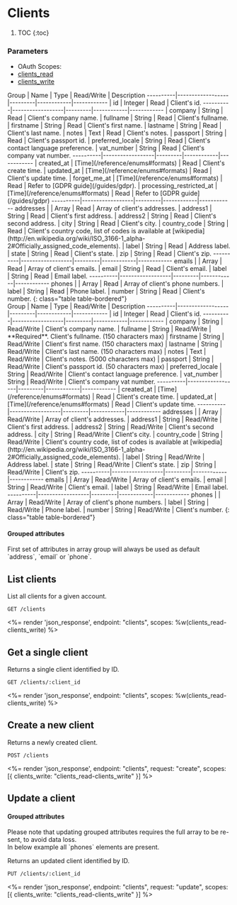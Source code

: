# Clients

1. TOC
{:toc}

### Parameters
<ul class="nav nav-pills" role="tablist">
  <li class="disabled"><a>OAuth Scopes:</a></li>
  <li class="active"><a href="#clients_read" role="tab" data-toggle="pill">clients_read</a></li>
  <li><a href="#clients_write" role="tab" data-toggle="pill">clients_write</a></li>
</ul>
<div class="tab-content" markdown="1">
  <div class="tab-pane active" id="clients_read" markdown="1">
Group     | Name             | Type    | Read/Write | Description
----------|------------------|---------|------------|------------
          | id               | Integer | Read       | Client's id.
----------|------------------|---------|------------|------------
          | company          | String  | Read       | Client's company name.
          | fullname         | String  | Read       | Client's fullname.
          | firstname        | String  | Read       | Client's first name.
          | lastname         | String  | Read       | Client's last name.
          | notes            | Text    | Read       | Client's notes.
          | passport         | String  | Read       | Client's passport id.
          | preferred_locale | String  | Read       | Client's contact language preference.
          | vat_number       | String  | Read       | Client's company vat number.
----------|------------------|---------|------------|------------
          | created_at               | [Time](/reference/enums#formats) | Read       | Client's create time.
          | updated_at               | [Time](/reference/enums#formats) | Read       | Client's update time.
          | forget_me_at             | [Time](/reference/enums#formats) | Read       | Refer to [GDPR guide](/guides/gdpr).
          | processing_restricted_at | [Time](/reference/enums#formats) | Read       | Refer to [GDPR guide](/guides/gdpr)
----------|------------------|---------|------------|------------
addresses |                  | Array   | Read       | Array of client's addresses.
          | address1         | String  | Read       | Client's first address.
          | address2         | String  | Read       | Client's second address.
          | city             | String  | Read       | Client's city.
          | country_code     | String  | Read       | Client's country code, list of codes is available at [wikipedia](http://en.wikipedia.org/wiki/ISO_3166-1_alpha-2#Officially_assigned_code_elements).
          | label            | String  | Read       | Address label.
          | state            | String  | Read       | Client's state.
          | zip              | String  | Read       | Client's zip.
----------|------------------|---------|------------|------------
emails    |                  | Array   | Read       | Array of client's emails.
          | email            | String  | Read       | Client's email.
          | label            | String  | Read       | Email label.
----------|------------------|---------|------------|------------
phones    |                  | Array   | Read       | Array of client's phone numbers.
          | label            | String  | Read       | Phone label.
          | number           | String  | Read       | Client's number.
{: class="table table-bordered"}
  </div>
  <div class="tab-pane" id="clients_write" markdown="1">
Group     | Name             | Type    | Read/Write | Description
----------|------------------|---------|------------|------------
          | id               | Integer | Read       | Client's id.
----------|------------------|---------|------------|------------
          | company          | String  | Read/Write | Client's company name.
          | fullname         | String  | Read/Write | **Required**. Client's fullname. (150 characters max)
          | firstname        | String  | Read/Write | Client's first name. (150 characters max)
          | lastname         | String  | Read/Write | Client's last name. (150 characters max)
          | notes            | Text    | Read/Write | Client's notes. (5000 characters max)
          | passport         | String  | Read/Write | Client's passport id. (50 characters max)
          | preferred_locale | String  | Read/Write | Client's contact language preference.
          | vat_number       | String  | Read/Write | Client's company vat number.
----------|------------------|---------|------------|------------
          | created_at       | [Time](/reference/enums#formats) | Read       | Client's create time.
          | updated_at       | [Time](/reference/enums#formats) | Read       | Client's update time.
----------|------------------|---------|------------|------------
addresses |                  | Array   | Read/Write | Array of client's addresses.
          | address1         | String  | Read/Write | Client's first address.
          | address2         | String  | Read/Write | Client's second address.
          | city             | String  | Read/Write | Client's city.
          | country_code     | String  | Read/Write | Client's country code, list of codes is available at [wikipedia](http://en.wikipedia.org/wiki/ISO_3166-1_alpha-2#Officially_assigned_code_elements).
          | label            | String  | Read/Write | Address label.
          | state            | String  | Read/Write | Client's state.
          | zip              | String  | Read/Write | Client's zip.
----------|------------------|---------|------------|------------
emails    |                  | Array   | Read/Write | Array of client's emails.
          | email            | String  | Read/Write | Client's email.
          | label            | String  | Read/Write | Email label.
----------|------------------|---------|------------|------------
phones    |                  | Array   | Read/Write | Array of client's phone numbers.
          | label            | String  | Read/Write | Phone label.
          | number           | String  | Read/Write | Client's number.
{: class="table table-bordered"}
  </div>
</div>

<div class="callout callout-info" markdown="1">
  <h4>Grouped attributes</h4>
  First set of attributes in array group will always be used as default `address`, `email` or `phone`.
</div>

## List clients

List all clients for a given account.

~~~
GET /clients
~~~

<%= render 'json_response', endpoint: "clients", scopes: %w(clients_read-clients_write) %>

## Get a single client

Returns a single client identified by ID.

~~~
GET /clients/:client_id
~~~

<%= render 'json_response', endpoint: "clients", scopes: %w(clients_read-clients_write) %>

## Create a new client

Returns a newly created client.

~~~~
POST /clients
~~~~

<%= render 'json_response', endpoint: "clients", request: "create",
  scopes: [{ clients_write: "clients_read-clients_write" }] %>

## Update a client

<div class="callout callout-warning" markdown="1">
  <h4>Grouped attributes</h4>
  Please note that updating grouped attributes requires the full array to be re-sent, to avoid data loss.<br>
  In below example all `phones` elements are present.
</div>

Returns an updated client identified by ID.

~~~
PUT /clients/:client_id
~~~

<%= render 'json_response', endpoint: "clients", request: "update",
  scopes: [{ clients_write: "clients_read-clients_write" }] %>
